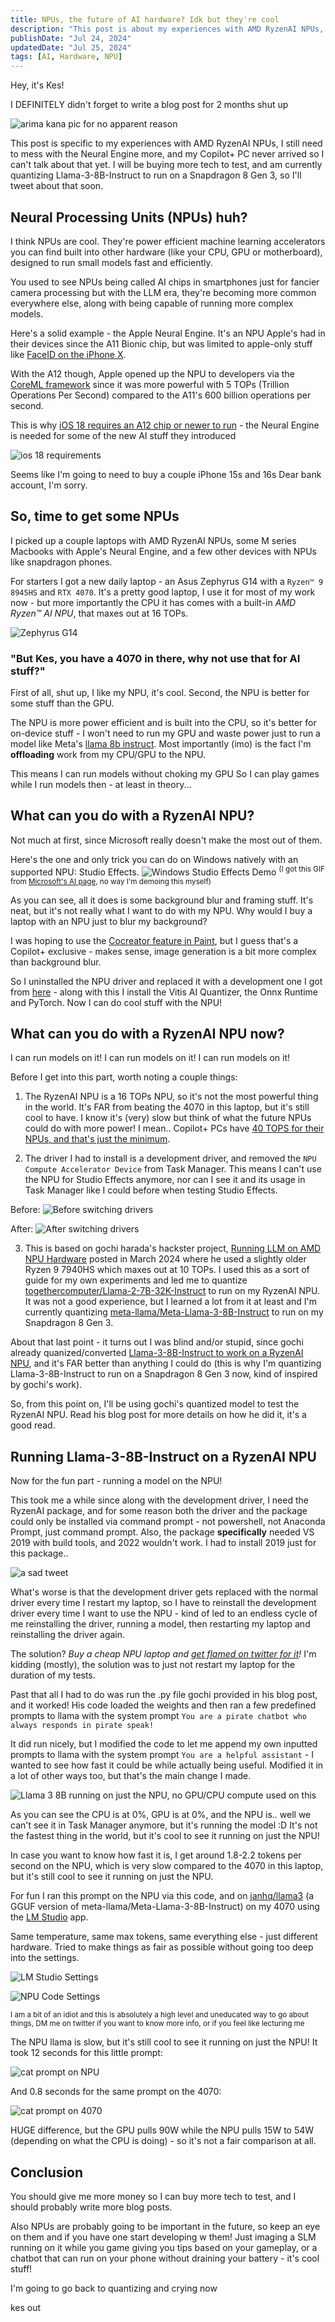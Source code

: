 ```yaml
---
title: NPUs, the future of AI hardware? Idk but they're cool
description: "This post is about my experiences with AMD RyzenAI NPUs, and how I got them to run models like Llama-3-8B-Instruct"
publishDate: "Jul 24, 2024"
updatedDate: "Jul 25, 2024"
tags: [AI, Hardware, NPU]
---
```


Hey, it's Kes!

I DEFINITELY didn't forget to write a blog post for 2 months shut up

![arima kana pic for no apparent reason](./kana-anger.png)

This post is specific to my experiences with AMD RyzenAI NPUs, I still need to mess with the Neural Engine more, and my Copilot+ PC never arrived so I can't talk about that yet. I will be buying more tech to test, and am currently quantizing Llama-3-8B-Instruct to run on a Snapdragon 8 Gen 3, so I'll tweet about that soon.

## Neural Processing Units (NPUs) huh?

I think NPUs are cool. They're power efficient machine learning accelerators you can find built into other hardware (like your CPU, GPU or motherboard), designed to run small models fast and efficiently.

You used to see NPUs being called AI chips in smartphones just for fancier camera processing but with the LLM era, they're becoming more common everywhere else, along with being capable of running more complex models.

Here's a solid example - the Apple Neural Engine. It's an NPU Apple's had in their devices since the A11 Bionic chip, but was limited to apple-only stuff like [FaceID on the iPhone X](https://www.wired.com/story/apples-neural-engine-infuses-the-iphone-with-ai-smarts/).

With the A12 though, Apple opened up the NPU to developers via the [CoreML framework](https://developer.apple.com/documentation/coreml) since it was more powerful with 5 TOPs (Trillion Operations Per Second) compared to the A11's 600 billion operations per second.

This is why [iOS 18 requires an A12 chip or newer to run](https://www.apple.com/newsroom/2024/06/ios-18-makes-iphone-more-personal-capable-and-intelligent-than-ever/) - the Neural Engine is needed for some of the new AI stuff they introduced

![ios 18 requirements](./ios18req.png)

Seems like I'm going to need to buy a couple iPhone 15s and 16s
Dear bank account, I'm sorry.

## So, time to get some NPUs

I picked up a couple laptops with AMD RyzenAI NPUs, some M series Macbooks with Apple's Neural Engine, and a few other devices with NPUs like snapdragon phones.

For starters I got a new daily laptop - an Asus Zephyrus G14 with a `Ryzen™ 9 8945HS` and `RTX 4070`. It's a pretty good laptop, I use it for most of my work now - but more importantly the CPU it has comes with a built-in _AMD Ryzen™ AI NPU_, that maxes out at 16 TOPs.

![Zephyrus G14](./g14tskmgr.png)

### "But Kes, you have a 4070 in there, why not use that for AI stuff?"

First of all, shut up, I like my NPU, it's cool. Second, the NPU is better for some stuff than the GPU.

The NPU is more power efficient and is built into the CPU, so it's better for on-device stuff - I won't need to run my GPU and waste power just to run a model like Meta's [llama 8b instruct](https://huggingface.co/meta-llama/Meta-Llama-3-8B-Instruct). Most importantly (imo) is the fact I'm **offloading** work from my CPU/GPU to the NPU.

This means I can run models without choking my GPU
So I can play games while I run models then - at least in theory...

## What can you do with a RyzenAI NPU?

Not much at first, since Microsoft really doesn't make the most out of them.

Here's the one and only trick you can do on Windows natively with an supported NPU: Studio Effects.
![Windows Studio Effects Demo](./studio-effects-demo.gif)
<sup>(I got this GIF from [Microsoft's AI page](https://learn.microsoft.com/en-us/windows/ai), no way I'm demoing this myself)</sup>

As you can see, all it does is some background blur and framing stuff. It's neat, but it's not really what I want to do with my NPU. Why would I buy a laptop with an NPU just to blur my background?

I was hoping to use the [Cocreator feature in Paint](https://support.microsoft.com/en-gb/windows/use-cocreator-in-paint-53857513-e36c-472d-8d4a-adbcd14b2e54), but I guess that's a Copilot+ exclusive - makes sense, image generation is a bit more complex than background blur.

So I uninstalled the NPU driver and replaced it with a development one I got from [here](https://ryzenai.docs.amd.com/en/latest/inst.html) - along with this I install the Vitis AI Quantizer, the Onnx Runtime and PyTorch. Now I can do cool stuff with the NPU!

## What can you do with a RyzenAI NPU now?

I can run models on it! I can run models on it! I can run models on it!

Before I get into this part, worth noting a couple things:

1. The RyzenAI NPU is a 16 TOPs NPU, so it's not the most powerful thing in the world. It's FAR from beating the 4070 in this laptop, but it's still cool to have. I know it's (very) slow but think of what the future NPUs could do with more power! I mean.. Copilot+ PCs have [40 TOPS for their NPUs, and that's just the minimum](https://support.microsoft.com/en-gb/topic/copilot-pc-hardware-requirements-35782169-6eab-4d63-a5c5-c498c3037364#:~:text=The%20Copilot%2B%20PC%20features%20are,function%20properly%20or%20at%20all.).

2. The driver I had to install is a development driver, and removed the `NPU Compute Accelerator Device` from Task Manager. This means I can't use the NPU for Studio Effects anymore, nor can I see it and its usage in Task Manager like I could before when testing Studio Effects.

Before: ![Before switching drivers](./device-manager-before.png)

After: ![After switching drivers](./device-manager-after.png)

3. This is based on gochi harada's hackster project, [Running LLM on AMD NPU Hardware](https://www.hackster.io/gharada2013/running-llm-on-amd-npu-hardware-19322f) posted in March 2024 where he used a slightly older Ryzen 9 7940HS which maxes out at 10 TOPs. I used this as a sort of guide for my own experiments and led me to quantize [togethercomputer/Llama-2-7B-32K-Instruct](https://huggingface.co/togethercomputer/Llama-2-7B-32K-Instruct) to run on my RyzenAI NPU. It was not a good experience, but I learned a lot from it at least and I'm currently quantizing [meta-llama/Meta-Llama-3-8B-Instruct](https://huggingface.co/meta-llama/Meta-Llama-3-8B-Instruct) to run on my Snapdragon 8 Gen 3.

About that last point - it turns out I was blind and/or stupid, since gochi already quanized/converted [Llama-3-8B-Instruct to work on a RyzenAI NPU](https://huggingface.co/dahara1/llama3-8b-amd-npu), and it's FAR better than anything I could do (this is why I'm quantizing Llama-3-8B-Instruct to run on a Snapdragon 8 Gen 3 now, kind of inspired by gochi's work).

So, from this point on, I'll be using gochi's quantized model to test the RyzenAI NPU. Read his blog post for more details on how he did it, it's a good read.

## Running Llama-3-8B-Instruct on a RyzenAI NPU

Now for the fun part - running a model on the NPU!

This took me a while since along with the development driver, I need the RyzenAI package, and for some reason both the driver and the package could only be installed via command prompt - not powershell, not Anaconda Prompt, just command prompt. Also, the package **specifically** needed VS 2019 with build tools, and 2022 wouldn't work. I had to install 2019 just for this package..

![a sad tweet](./sadtwt.png)

What's worse is that the development driver gets replaced with the normal driver every time I restart my laptop, so I have to reinstall the development driver every time I want to use the NPU - kind of led to an endless cycle of me reinstalling the driver, running a model, then restarting my laptop and reinstalling the driver again.

The solution? _Buy a cheap NPU laptop and [get flamed on twitter for it](https://x.com/yoimnotkesku/status/1809629801445023811)!_
I'm kidding (mostly), the solution was to just not restart my laptop for the duration of my tests.

Past that all I had to do was run the .py file gochi provided in his blog post, and it worked! His code loaded the weights and then ran a few predefined prompts to llama with the system prompt `You are a pirate chatbot who always responds in pirate speak!`

It did run nicely, but I modified the code to let me append my own inputted prompts to llama with the system prompt `You are a helpful assistant` - I wanted to see how fast it could be while actually being useful. Modified it in a lot of other ways too, but that's the main change I made.

![Llama 3 8B running on just the NPU, no GPU/CPU compute used on this](./llama-running-npu.png)

As you can see the CPU is at 0%, GPU is at 0%, and the NPU is.. well we can't see it in Task Manager anymore, but it's running the model :D
It's not the fastest thing in the world, but it's cool to see it running on just the NPU!

In case you want to know how fast it is, I get around 1.8-2.2 tokens per second on the NPU, which is very slow compared to the 4070 in this laptop, but it's still cool to see it running on just the NPU.

For fun I ran this prompt on the NPU via this code, and on [janhq/llama3](https://huggingface.co/janhq/llama3) (a GGUF version of meta-llama/Meta-Llama-3-8B-Instruct) on my 4070 using the [LM Studio](https://lmstudio.ai/) app.

Same temperature, same max tokens, same everything else - just different hardware. Tried to make things as fair as possible without going too deep into the settings.

![LM Studio Settings](./lmstudio-settings.png)

![NPU Code Settings](./code-llm-config.png)

<sup>I am a bit of an idiot and this is absolutely a high level and uneducated way to go about things, DM me on twitter if you want to know more info, or if you feel like lecturing me</sup>

The NPU llama is slow, but it's still cool to see it running on just the NPU! It took 12 seconds for this little prompt:

![cat prompt on NPU](./npu-cat-prompt.png)

And 0.8 seconds for the same prompt on the 4070:

![cat prompt on 4070](./4070-cat-prompt.png)

HUGE difference, but the GPU pulls 90W while the NPU pulls 15W to 54W (depending on what the CPU is doing) - so it's not a fair comparison at all.

## Conclusion

You should give me more money so I can buy more tech to test, and I should probably write more blog posts.

Also NPUs are probably going to be important in the future, so keep an eye on them and if you have one start developing w them! Just imaging a SLM running on it while you game giving you tips based on your gameplay, or a chatbot that can run on your phone without draining your battery - it's cool stuff!

I'm going to go back to quantizing and crying now

kes out
